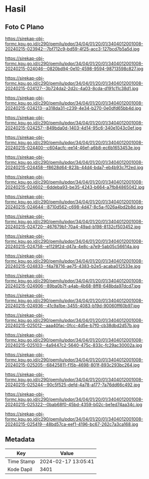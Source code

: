 # Hasil

## Foto C Plano

https://sirekap-obj-formc.kpu.go.id/c290/pemilu/pdpr/34/04/01/20/01/3404012001008-20240215-023942--7bf712c9-bd59-4f25-acc3-127bcd7b5a5d.jpg

https://sirekap-obj-formc.kpu.go.id/c290/pemilu/pdpr/34/04/01/20/01/3404012001008-20240215-024046--0820bd94-0e10-4598-9594-98713598c827.jpg

https://sirekap-obj-formc.kpu.go.id/c290/pemilu/pdpr/34/04/01/20/01/3404012001008-20240215-024127--3b724da2-2d2c-4a03-8cda-d191c11c38d1.jpg

https://sirekap-obj-formc.kpu.go.id/c290/pemilu/pdpr/34/04/01/20/01/3404012001008-20240215-024213--a318da31-c239-4e34-b270-0e0dfd65bb4d.jpg

https://sirekap-obj-formc.kpu.go.id/c290/pemilu/pdpr/34/04/01/20/01/3404012001008-20240215-024257--849bda0d-1403-4d14-95c6-340e1043c0ef.jpg

https://sirekap-obj-formc.kpu.go.id/c290/pemilu/pdpr/34/04/01/20/01/3404012001008-20240215-024400--c604acfc-ee14-46ef-a6b8-ec6b1653453e.jpg

https://sirekap-obj-formc.kpu.go.id/c290/pemilu/pdpr/34/04/01/20/01/3404012001008-20240215-024458--f8628d64-823b-44d4-bda7-eb4b93c7f2ed.jpg

https://sirekap-obj-formc.kpu.go.id/c290/pemilu/pdpr/34/04/01/20/01/3404012001008-20240215-024602--6ddeba93-be35-4243-b664-a7fb84865042.jpg

https://sirekap-obj-formc.kpu.go.id/c290/pemilu/pdpr/34/04/01/20/01/3404012001008-20240215-024644--8710d562-c698-4d47-8c5a-f026a4bd2b8d.jpg

https://sirekap-obj-formc.kpu.go.id/c290/pemilu/pdpr/34/04/01/20/01/3404012001008-20240215-024720--467679b1-70a4-49ad-b198-8132cf503452.jpg

https://sirekap-obj-formc.kpu.go.id/c290/pemilu/pdpr/34/04/01/20/01/3404012001008-20240215-024758--e1129f2d-d47a-4e8c-a7e9-5ab05c56614a.jpg

https://sirekap-obj-formc.kpu.go.id/c290/pemilu/pdpr/34/04/01/20/01/3404012001008-20240215-024833--f4a78716-ae75-4383-b2e5-acaba012533e.jpg

https://sirekap-obj-formc.kpu.go.id/c290/pemilu/pdpr/34/04/01/20/01/3404012001008-20240215-024906--89ba0b7f-a4ab-4b68-8ff8-648bda97dcd7.jpg

https://sirekap-obj-formc.kpu.go.id/c290/pemilu/pdpr/34/04/01/20/01/3404012001008-20240215-024936--41c9a1be-3455-4083-b19d-90060ff60b97.jpg

https://sirekap-obj-formc.kpu.go.id/c290/pemilu/pdpr/34/04/01/20/01/3404012001008-20240215-025012--aaa40fac-0fcc-4d5e-b7f0-cb38dbd2d57b.jpg

https://sirekap-obj-formc.kpu.go.id/c290/pemilu/pdpr/34/04/01/20/01/3404012001008-20240215-025103--4a9447c2-5640-475c-833c-fc29ac30002a.jpg

https://sirekap-obj-formc.kpu.go.id/c290/pemilu/pdpr/34/04/01/20/01/3404012001008-20240215-025205--68425811-f15b-4698-801f-893c293bc264.jpg

https://sirekap-obj-formc.kpu.go.id/c290/pemilu/pdpr/34/04/01/20/01/3404012001008-20240215-025244--90c5f525-defd-4a78-a177-7a76dd66c492.jpg

https://sirekap-obj-formc.kpu.go.id/c290/pemilu/pdpr/34/04/01/20/01/3404012001008-20240215-025322--0bab68f0-45bd-4359-b02c-be1ed74aa34c.jpg

https://sirekap-obj-formc.kpu.go.id/c290/pemilu/pdpr/34/04/01/20/01/3404012001008-20240215-025419--48bd57ca-eef1-4196-bc67-262c7a3ca168.jpg


## Metadata

| Key        | Value               |
| ---------- | ------------------- |
| Time Stamp | 2024-02-17 13:05:41 |
| Kode Dapil | 3401                |



